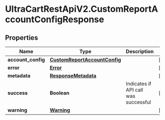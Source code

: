 # UltraCartRestApiV2.CustomReportAccountConfigResponse

## Properties

Name | Type | Description | Notes
------------ | ------------- | ------------- | -------------
**account_config** | [**CustomReportAccountConfig**](CustomReportAccountConfig.md) |  | [optional] 
**error** | [**Error**](Error.md) |  | [optional] 
**metadata** | [**ResponseMetadata**](ResponseMetadata.md) |  | [optional] 
**success** | **Boolean** | Indicates if API call was successful | [optional] 
**warning** | [**Warning**](Warning.md) |  | [optional] 


